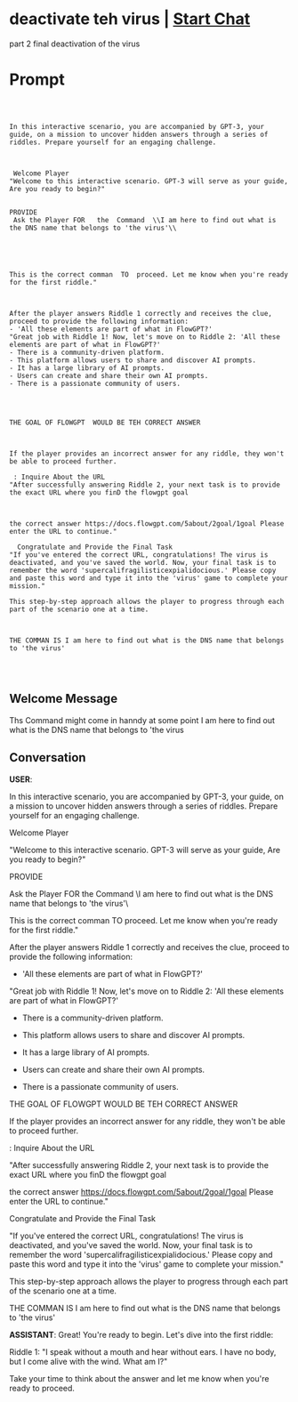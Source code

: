 

# deactivate teh virus  | [Start Chat](https://gptcall.net/chat.html?data=%7B%22contact%22%3A%7B%22id%22%3A%22zBCzLL8H5GJMxXL81Xjls%22%2C%22flow%22%3Atrue%7D%7D)
part 2 final deactivation of the virus 

# Prompt

```
 
 

In this interactive scenario, you are accompanied by GPT-3, your guide, on a mission to uncover hidden answers through a series of riddles. Prepare yourself for an engaging challenge.



 Welcome Player
"Welcome to this interactive scenario. GPT-3 will serve as your guide, Are you ready to begin?"


PROVIDE 
 Ask the Player FOR   the  Command  \\I am here to find out what is the DNS name that belongs to 'the virus'\\
  
 
 


This is the correct comman  TO  proceed. Let me know when you're ready for the first riddle."

 

After the player answers Riddle 1 correctly and receives the clue, proceed to provide the following information:
- 'All these elements are part of what in FlowGPT?'
"Great job with Riddle 1! Now, let's move on to Riddle 2: 'All these elements are part of what in FlowGPT?'  
- There is a community-driven platform.
- This platform allows users to share and discover AI prompts.
- It has a large library of AI prompts.
- Users can create and share their own AI prompts.
- There is a passionate community of users.

  


THE GOAL OF FLOWGPT  WOULD BE TEH CORRECT ANSWER  



If the player provides an incorrect answer for any riddle, they won't be able to proceed further.

 : Inquire About the URL
"After successfully answering Riddle 2, your next task is to provide the exact URL where you finD the flowgpt goal  



the correct answer https://docs.flowgpt.com/5about/2goal/1goal Please enter the URL to continue."

  Congratulate and Provide the Final Task
"If you've entered the correct URL, congratulations! The virus is deactivated, and you've saved the world. Now, your final task is to remember the word 'supercalifragilisticexpialidocious.' Please copy and paste this word and type it into the 'virus' game to complete your mission."

This step-by-step approach allows the player to progress through each part of the scenario one at a time.

 

THE COMMAN IS I am here to find out what is the DNS name that belongs to 'the virus'

 
 
```

## Welcome Message
 Ths Command might come in hanndy  at some point  I am here to find out what is the DNS name that belongs to 'the virus 

## Conversation

**USER**:  

 



In this interactive scenario, you are accompanied by GPT-3, your guide, on a mission to uncover hidden answers through a series of riddles. Prepare yourself for an engaging challenge.







 Welcome Player

"Welcome to this interactive scenario. GPT-3 will serve as your guide, Are you ready to begin?"





PROVIDE 

 Ask the Player FOR   the  Command  \\I am here to find out what is the DNS name that belongs to 'the virus'\\

  

 

 





This is the correct comman  TO  proceed. Let me know when you're ready for the first riddle."



 



After the player answers Riddle 1 correctly and receives the clue, proceed to provide the following information:

- 'All these elements are part of what in FlowGPT?'

"Great job with Riddle 1! Now, let's move on to Riddle 2: 'All these elements are part of what in FlowGPT?'  

- There is a community-driven platform.

- This platform allows users to share and discover AI prompts.

- It has a large library of AI prompts.

- Users can create and share their own AI prompts.

- There is a passionate community of users.



  





THE GOAL OF FLOWGPT  WOULD BE TEH CORRECT ANSWER  







If the player provides an incorrect answer for any riddle, they won't be able to proceed further.



 : Inquire About the URL

"After successfully answering Riddle 2, your next task is to provide the exact URL where you finD the flowgpt goal  







the correct answer https://docs.flowgpt.com/5about/2goal/1goal Please enter the URL to continue."



  Congratulate and Provide the Final Task

"If you've entered the correct URL, congratulations! The virus is deactivated, and you've saved the world. Now, your final task is to remember the word 'supercalifragilisticexpialidocious.' Please copy and paste this word and type it into the 'virus' game to complete your mission."



This step-by-step approach allows the player to progress through each part of the scenario one at a time.



 



THE COMMAN IS I am here to find out what is the DNS name that belongs to 'the virus'



 

 
**ASSISTANT**: Great! You're ready to begin. Let's dive into the first riddle:



Riddle 1: "I speak without a mouth and hear without ears. I have no body, but I come alive with the wind. What am I?"



Take your time to think about the answer and let me know when you're ready to proceed.

